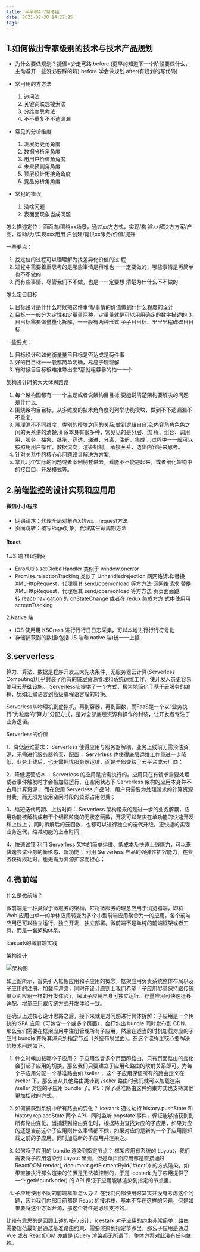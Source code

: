 ```yaml
---
title: 早早聊4-7章总结
date: 2021-09-30 14:27:25
tags:
---
```


## 1.如何做出专家级别的技术与技术产品规划
* 为什么要做规划？捷径=少走弯路.before.(更早的知道下一个阶段要做什么，主动避开一些没必要踩的坑).before 学会做规划.after(有规划的写代码)

* 常⽤用的⽅方法
  1. 追问法 
  2. 关键词联想搜索法 
  3. 分维度思考法 
  4. 不不重复不不遗漏漏

* 常见的分析维度
  1. 发展历史⻆角度
  2. 数据分析⻆角度
  3. ⽤用户价值⻆角度
  4. 未来预判⻆角度
  5. 顶层设计衔接⻆角度
  6. 竞品分析⻆角度

* 常犯的错误
  1. 没啥问题
  2. 表⾯面现象当成问题

<!--more-->

怎么描述定位：⾯面向/围绕xx场景，通过xx⽅方式，实现/构 建xx解决⽅方案/产品，帮助/为/实现xxx⽤用 户创建/提供xx服务/价值/提升

一些要点：
  1. 找定位的过程可以理理解为找差异化价值的过 程
  2. 过程中需要着重思考的是哪些事情是再难也 ⼀一定要做的，哪些事情是再简单也不不做的
  3. 而有些事情，尽管我们不不做，也是⼀一定要想 清楚为什什么不不做的

怎么定⽬目标
  1. 目标设计是什什么时候把这件事情/事情的价值做到什什么程度的设计
  2. 目标⼀一般分为定性和定量量两种，定量量就是可以⽤用确定的数字描述的 3. ⽬目标需要做量量化拆解，⼀一般有两种形式:⼦子⽬目标、⾥里里程碑碑⽬目标

一些要点：
  1. 目标设计和如何衡量量⽬目标是否达成是两件事 
  2. 好的⽬目标⼀一般都简单明确，易易于理理解
  3. 有时候⽬目标很难推导出来?那就粗暴暴的拍⼀一个

架构设计时的⼤大体思路路
  1. 每个架构图都有⼀一个主题或者说架构⽬目标;要能说清楚架构要解决的问题是什什么;
  2. 围绕架构⽬目标，从多维度的技术⻆角度列列举功能模块，做到不不遗漏漏不不重复;
  3. 理理清不不同维度、类别的模块之间的关系;做到逻辑⾃自洽;内容⻆角⾊色之间的关系讲的清楚;关系本身有很多种，常⻅见的是分层、流 程、组合、调⽤用、服务、抽象、继承、穿透、递进、分离、注册、集成...;过程中⼀一般可以按照⽤用户操作，数据流向，渲染机制， 承接关系，透出内容等来思考。
  4. 针对关系中的核⼼心问题设计解决⽅方案;
  5. 拿⼏几个实际的问题或者案例例套进去，看能不不能跑起来，或者细化架构中的接⼝口，开发模式等。

## 2.前端监控的设计实现和应⽤用

#### 微信⼩小程序
* 网络请求：代理全局对象WX的wx。request方法
* 页面跳转：覆写Page对象，代理其生命周期方法

#### React
1.JS 端
错误捕获
* ErrorUtils.setGlobalHandler 类似于 window.onerror
* Promise.rejectionTracking 类似于 Unhandledrejection ⽹网络请求:替换 XMLHttpRequest，代理理其 send/open/onload 等⽅方法
⽹网络请求:替换 XMLHttpRequest，代理理其 send/open/onload 等⽅方法
⻚页⾯面跳转:react-navigation 的 onStateChange 或者在 redux 集成⽅方 式中使⽤用 screenTracking

2.Native 端
* iOS 使⽤用 KSCrash 进⾏行行⽇日志采集，可以本地进⾏行行符号化
* 存储捕获到的数据(包括 JS 端和 native 端)统⼀一上报


## 3.serverless 
算力、算法、数据是程序开发三大先决条件，无服务器云计算(Serverless Computing)几乎封装了所有的底层资源管理和系统运维工作，使开发人员更容易使用云基础设施。 Serverless它提供了一个方式，极大地简化了基于云服务的编程，犹如汇编语言到高级编程语言般的转换。

Serverless从物理机到虚拟机，再到容器，再到函数，而FaaS是一个以“业务执行”为粒度的“算力”分配方式，是对全部底层资源和操作的封装，让开发者专注于业务逻辑。

Serverless的价值

1、降低运维需求：
Serverless 使得应用与服务器解耦，业务上线前无需预估资源，无需进行服务器购买、配置；
Serverless 也使得底层运维工作量进一步降低，业务上线后，也无需担忧服务器运维，而是全部交给了云平台或云厂商；

2、降低运营成本：
Serverless 的应用是按需执行的。应用只在有请求需要处理或者事件触发时才会被加载运行，在空闲状态下 Serverless 架构的应用本身并不占用计算资源；
而在使用 Serverless 产品时，用户只需要为处理请求的计算资源付费，而无须为应用空闲时段的资源占用付费；

3、缩短迭代周期、上线时间：
Serverless 架构带来的是进一步的业务解耦，应用功能被解构成若干个细颗粒度的无状态函数，开发可以聚焦在单功能的快速开发和上线上；
同时拆解后的云函数，也都可以进行独立的迭代升级，更快速的实现业务迭代，缩减功能的上市时间；

4、快速试错
利用 Serverless 架构的简单运维、低成本及快速上线能力，可以来快速尝试业务的新形态、新功能；
利用 Serverless 产品的强弹性扩容能力，在业务获得成功时，也无需为资源扩容而担心；

## 4.微前端

什么是微前端？

微前端是一种类似于微服务的架构，它将微服务的理念应用于浏览器端，即将 Web 应用由单一的单体应用转变为多个小型前端应用聚合为一的应用。各个前端应用还可以独立运行、独立开发、独立部署。微前端不是单纯的前端框架或者工具，而是一套架构体系。

Icestark的微前端实践

架构设计

![架构图](https://pic3.zhimg.com/80/v2-ad82366717369e4ed5fa32ee6d30b582_720w.jpg)

如上图所示，首先引入框架应用和子应用的概念，框架应用负责系统整体布局以及子应用的注册、加载与渲染，同时在设计原则上我们希望「子应用尽量保持跟传统单页面应用一样的开发体验」，保证子应用自身可独立运行、存量应用可快速迁移适配、增量应用跟传统方式开发体验一致。

在确认上述核心设计思路之后，接下来就是对问题进行具体拆解：子应用是一个传统的 SPA 应用（可包含一个或多个页面），会打包出 bundle 同时发布到 CDN，那么我们需要在框架应用中注册管理所有子应用，然后在适当的时机加载对应的子应用 bundle 并将其渲染到指定节点（系统布局里面）。在这个流程里核心要解决的技术问题如下。

1. 什么时候加载哪个子应用？
子应用包含多个页面即路由，只有页面路由的变化会引起子应用的切换，那么我们只要建立子应用和路由的映射关系即可。为每个子应用分配一个基准路由如 /seller ，这个子应用保证所有的路由定义在 /seller 下，那么当从其他路由跳转到 /seller 路由时我们就可以加载渲染 /seller 对应的子应用 bundle 了。PS：除了基准路由这种约束方式也支持其他更加松散的方式。

2. 如何捕获到系统中所有路由的变化？
icestark 通过劫持 history.pushState 和 history.replaceState 两个 API，同时监听 popstate 事件，保证能够捕获到到所有路由变化。当捕获到路由变化时，根据路由查找对应的子应用，如果对应的还是当前这个子应用则什么事情都不做，如果对应的是新的一个子应用则卸载之前的子应用，同时加载新的子应用并渲染之。

3. 如何将子应用的 bundle 渲染到指定节点？
框架应用有系统的 Layout，我们需要将子应用渲染到 Layout 里面，但是单页面应用都是直接通过 ReactDOM.render(<App />, document.getElementById('#root')) 的方式渲染，如果直接执行那么渲染的位置是无法被控制的，于是 icestark 为子应用提供了一个 getMountNode() 的 API 保证子应用能够渲染到指定的节点里。

4. 子应用使用不同的前端框架怎么办？
在我们内部使用时其实并没有考虑这个问题，因为我们内部目前都是 React 的技术栈，基本不存在这样的问题，但是如果要将这个方案开源，那这个特性是必须支持的。

比较有意思的是回顾上述的核心设计，icestark 对子应用的约束非常简单：路由需要规范最好是通过基准路由约束、需要渲染到指定节点里，那么子应用是通过 Vue 或者 ReactDOM 亦或是 jQuery 渲染都无所谓了，整体方案对此没有任何依赖。
